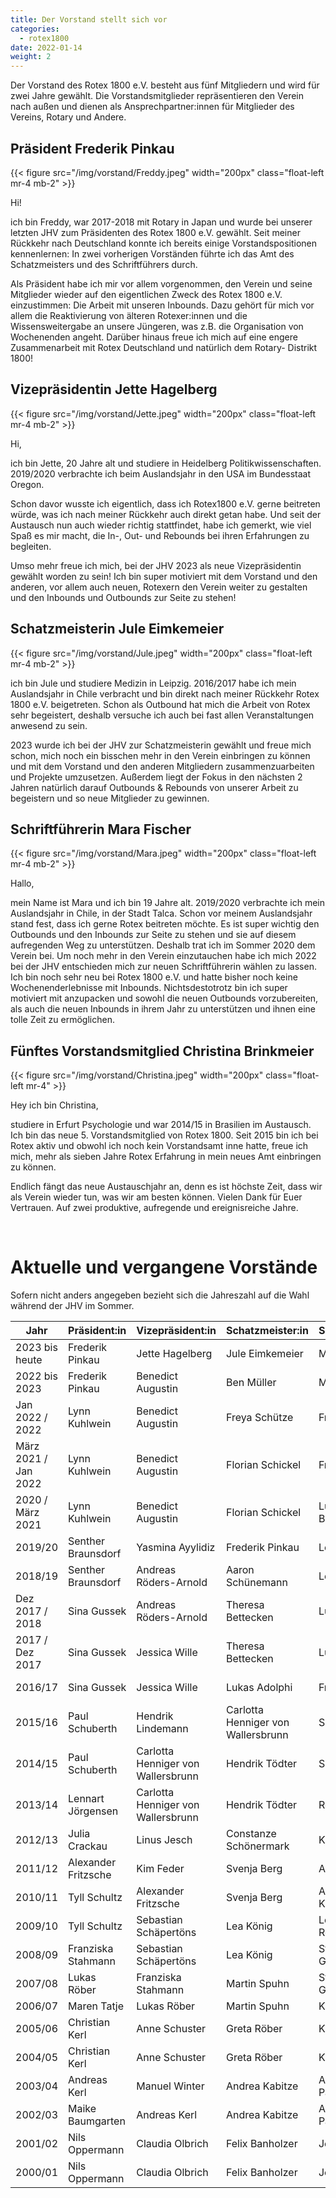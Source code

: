 ```yaml
---
title: Der Vorstand stellt sich vor
categories:
  - rotex1800
date: 2022-01-14
weight: 2
---
```


Der Vorstand des Rotex 1800 e.V. besteht aus fünf Mitgliedern und wird für zwei Jahre gewählt. Die Vorstandsmitglieder
repräsentieren den Verein nach außen und dienen als Ansprechpartner:innen für Mitglieder des Vereins, Rotary und Andere.

## Präsident Frederik Pinkau

{{< figure src="/img/vorstand/Freddy.jpeg" width="200px" class="float-left mr-4 mb-2" >}}

Hi!

ich bin Freddy, war 2017-2018 mit Rotary in Japan und wurde bei unserer letzten JHV zum Präsidenten des Rotex 1800 e.V.
gewählt. Seit meiner Rückkehr nach Deutschland konnte ich bereits einige Vorstandspositionen kennenlernen: In zwei
vorherigen Vorständen führte ich das Amt des Schatzmeisters und des Schriftführers durch.

Als Präsident habe ich mir vor allem vorgenommen, den Verein und seine Mitglieder wieder auf den eigentlichen Zweck des
Rotex 1800 e.V. einzustimmen: Die Arbeit mit unseren Inbounds. Dazu gehört für mich vor allem die Reaktivierung von
älteren Rotexer:innen und die Wissensweitergabe an unsere Jüngeren, was z.B. die Organisation von Wochenenden angeht.
Darüber hinaus freue ich mich auf eine engere Zusammenarbeit mit Rotex Deutschland und natürlich dem Rotary- Distrikt
1800!

## Vizepräsidentin Jette Hagelberg

{{< figure src="/img/vorstand/Jette.jpeg" width="200px" class="float-left mr-4 mb-2" >}}

Hi,

ich bin Jette, 20 Jahre alt und studiere in Heidelberg Politikwissenschaften.
2019/2020 verbrachte ich beim Auslandsjahr in den USA im Bundesstaat Oregon.

Schon davor wusste ich eigentlich, dass ich Rotex1800 e.V. gerne beitreten würde, was ich nach meiner Rückkehr auch direkt getan habe. Und seit der Austausch nun auch wieder richtig stattfindet, habe ich gemerkt, wie viel Spaß es mir macht, die In-, Out- und Rebounds bei ihren Erfahrungen zu begleiten.

Umso mehr freue ich mich, bei der JHV 2023 als neue Vizepräsidentin gewählt worden zu sein!
Ich bin super motiviert mit dem Vorstand und den anderen, vor allem auch neuen, Rotexern den Verein weiter zu gestalten und den Inbounds und Outbounds zur Seite zu stehen!

## Schatzmeisterin Jule Eimkemeier

{{< figure src="/img/vorstand/Jule.jpeg" width="200px" class="float-left mr-4 mb-2" >}}

ich bin Jule und studiere Medizin in Leipzig.
2016/2017 habe ich mein Auslandsjahr in Chile verbracht und bin direkt nach meiner Rückkehr Rotex 1800 e.V. beigetreten.
Schon als Outbound hat mich die Arbeit von Rotex sehr begeistert, deshalb versuche ich auch bei fast allen
Veranstaltungen anwesend zu sein.

2023 wurde ich bei der JHV zur Schatzmeisterin gewählt und freue mich schon, mich noch ein bisschen mehr in den Verein
einbringen zu können und mit dem Vorstand und den anderen Mitgliedern zusammenzuarbeiten und Projekte umzusetzen.
Außerdem liegt der Fokus in den nächsten 2 Jahren natürlich darauf Outbounds & Rebounds von unserer Arbeit zu begeistern
und so neue Mitglieder zu gewinnen.

## Schriftführerin Mara Fischer

{{< figure src="/img/vorstand/Mara.jpeg" width="200px" class="float-left mr-4 mb-2" >}}

Hallo,

mein Name ist Mara und ich bin 19 Jahre alt. 2019/2020 verbrachte ich mein Auslandsjahr in Chile, in der Stadt Talca.
Schon vor meinem Auslandsjahr stand fest, dass ich gerne Rotex beitreten möchte. Es ist super wichtig den Outbounds und
den Inbounds zur Seite zu stehen und sie auf diesem aufregenden Weg zu unterstützen. Deshalb trat ich im Sommer 2020 dem
Verein bei. Um noch mehr in den Verein einzutauchen habe ich mich 2022 bei der JHV entschieden mich zur neuen
Schriftführerin wählen zu lassen. Ich bin noch sehr neu bei Rotex 1800 e.V. und hatte bisher noch keine
Wochenenderlebnisse mit Inbounds. Nichtsdestotrotz bin ich super motiviert mit anzupacken und sowohl die neuen Outbounds
vorzubereiten, als auch die neuen Inbounds in ihrem Jahr zu unterstützen und ihnen eine tolle Zeit zu ermöglichen.

## Fünftes Vorstandsmitglied Christina Brinkmeier

{{< figure src="/img/vorstand/Christina.jpeg" width="200px" class="float-left mr-4" >}}

Hey ich bin Christina,

studiere in Erfurt Psychologie und war 2014/15 in Brasilien im Austausch. Ich bin das neue 5. Vorstandsmitglied von
Rotex 1800.
Seit 2015 bin ich bei Rotex aktiv und obwohl ich noch kein Vorstandsamt inne hatte, freue ich mich, mehr als sieben
Jahre Rotex Erfahrung in mein neues Amt einbringen zu können.

Endlich fängt das neue Austauschjahr an, denn es ist höchste Zeit, dass wir als Verein wieder tun, was wir am besten
können. Vielen Dank für Euer Vertrauen. Auf zwei produktive, aufregende und ereignisreiche Jahre.

 

# Aktuelle und vergangene Vorstände

Sofern nicht anders angegeben bezieht sich die Jahreszahl auf die Wahl während
der JHV im Sommer.

| Jahr                 | Präsident:in        | Vizepräsident:in                   | Schatzmeister:in                   | Schriftführer:in | Beisitzer:in         |
|----------------------|---------------------|------------------------------------|------------------------------------|------------------|----------------------|
| 2023 bis heute       | Frederik Pinkau     | Jette Hagelberg                    | Jule Eimkemeier                    | Mara Fischer     | Christina Brinkmeier |
| 2022 bis 2023        | Frederik Pinkau     | Benedict Augustin                  | Ben Müller                         | Mara Fischer     | Christina Brinkmeier |
| Jan 2022 / 2022      | Lynn Kuhlwein       | Benedict Augustin                  | Freya Schütze                      | Frederik Pinkau  | Paul Schuberth       |
| März 2021 / Jan 2022 | Lynn Kuhlwein       | Benedict Augustin                  | Florian Schickel                   | Frederik Pinkau  | Paul Schuberth       |
| 2020 / März 2021     | Lynn Kuhlwein       | Benedict Augustin                  | Florian Schickel                   | Lucia Bohnsack   | Paul Schuberth       |
| 2019/20              | Senther Braunsdorf  | Yasmina Ayylidiz                   | Frederik Pinkau                    | Leon Bohnsack    | Tyll Schultz         |
| 2018/19              | Senther Braunsdorf  | Andreas Röders-Arnold              | Aaron Schünemann                   | Leon Bohnsack    | Lennart Jörgensen    |
| Dez 2017 / 2018      | Sina Gussek         | Andreas Röders-Arnold              | Theresa Bettecken                  | Luisa Küster     | Lennart Jörgensen    |
| 2017 / Dez 2017      | Sina Gussek         | Jessica Wille                      | Theresa Bettecken                  | Luisa Küster     | Lennart Jörgensen    |
| 2016/17              | Sina Gussek         | Jessica Wille                      | Lukas Adolphi                      | Frauke de Buhr   | Birte Branning       |
| 2015/16              | Paul Schuberth      | Hendrik Lindemann                  | Carlotta Henniger von Wallersbrunn | Sophie Richter   | Birte Branning       |
| 2014/15              | Paul Schuberth      | Carlotta Henniger von Wallersbrunn | Hendrik Tödter                     | Sophie Richter   | Alexander Fritzsche  |
| 2013/14              | Lennart Jörgensen   | Carlotta Henniger von Wallersbrunn | Hendrik Tödter                     | Ronja Ganster    | Alexander Fritzsche  |
| 2012/13              | Julia Crackau       | Linus Jesch                        | Constanze Schönermark              | Kim Feder        |                      |
| 2011/12              | Alexander Fritzsche | Kim Feder                          | Svenja Berg                        | Annika Dittmar   |                      |
| 2010/11              | Tyll Schultz        | Alexander Fritzsche                | Svenja Berg                        | Alexandros Krull |                      |
| 2009/10              | Tyll Schultz        | Sebastian Schäpertöns              | Lea König                          | Lea Rosenbusch   |                      |
| 2008/09              | Franziska Stahmann  | Sebastian Schäpertöns              | Lea König                          | Stefan Groschopp |                      |
| 2007/08              | Lukas Röber         | Franziska Stahmann                 | Martin Spuhn                       | Stefan Groschopp |                      |
| 2006/07              | Maren Tatje         | Lukas Röber                        | Martin Spuhn                       | Karen Freimann   |                      |
| 2005/06              | Christian Kerl      | Anne Schuster                      | Greta Röber                        | Karen Freimann   |                      |
| 2004/05              | Christian Kerl      | Anne Schuster                      | Greta Röber                        | Kathrin Heyner   |                      |
| 2003/04              | Andreas Kerl        | Manuel Winter                      | Andrea Kabitze                     | Alina Paczkowski |                      |
| 2002/03              | Maike Baumgarten    | Andreas Kerl                       | Andrea Kabitze                     | Alina Paczkowski |                      |
| 2001/02              | Nils Oppermann      | Claudia Olbrich                    | Felix Banholzer                    | Jens Lipka       |                      |
| 2000/01              | Nils Oppermann      | Claudia Olbrich                    | Felix Banholzer                    | Jens Lipka       |                      |

